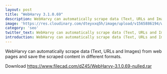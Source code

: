 ```yaml
---
layout: post
title: "WebHarvy 3.1.0.69"
description: WebHarvy can automatically scrape data (Text, URLs and Images) from web pages and save the scraped content in different formats.
image: 'https://res.cloudinary.com/dteyxxq5h/image/upload/v1565886194/web-harvey_rnuurb.jpg'
category: 'seo'
twitter_text: WebHarvy can automatically scrape data (Text, URLs and Images) from web pages.
introduction: WebHarvy can automatically scrape data (Text, URLs and Images) from web pages and save the scraped content in different formats.
---
```

WebHarvy can automatically scrape data (Text, URLs and Images) from web pages and save the scraped content in different formats.

Download
https://www.filecad.com/dZ45/WebHarvy-3.1.0.69-nulled.rar
